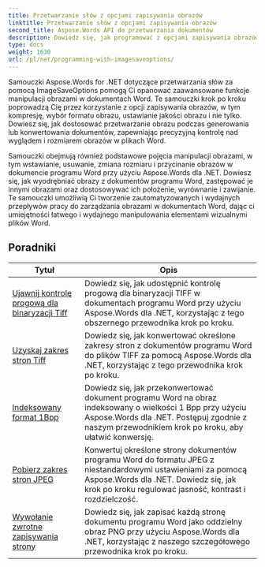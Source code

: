 ```yaml
---
title: Przetwarzanie słów z opcjami zapisywania obrazów
linktitle: Przetwarzanie słów z opcjami zapisywania obrazów
second_title: Aspose.Words API do przetwarzania dokumentów
description: Dowiedz się, jak programować z opcjami zapisywania obrazów w Aspose.Words dla .NET. Samouczki krok po kroku z przykładowym kodem do zapisywania obrazów i manipulowania nimi w dokumentach programu Word.
type: docs
weight: 1630
url: /pl/net/programming-with-imagesaveoptions/
---
```

Samouczki Aspose.Words for .NET dotyczące przetwarzania słów za pomocą ImageSaveOptions pomogą Ci opanować zaawansowane funkcje manipulacji obrazami w dokumentach Word. Te samouczki krok po kroku poprowadzą Cię przez korzystanie z opcji zapisywania obrazów, w tym kompresję, wybór formatu obrazu, ustawianie jakości obrazu i nie tylko. Dowiesz się, jak dostosować przetwarzanie obrazu podczas generowania lub konwertowania dokumentów, zapewniając precyzyjną kontrolę nad wyglądem i rozmiarem obrazów w plikach Word.

Samouczki obejmują również podstawowe pojęcia manipulacji obrazami, w tym wstawianie, usuwanie, zmiana rozmiaru i przycinanie obrazów w dokumencie programu Word przy użyciu Aspose.Words dla .NET. Dowiesz się, jak wyodrębniać obrazy z dokumentów programu Word, zastępować je innymi obrazami oraz dostosowywać ich położenie, wyrównanie i zawijanie. Te samouczki umożliwią Ci tworzenie zautomatyzowanych i wydajnych przepływów pracy do zarządzania obrazami w dokumentach Word, dając ci umiejętności łatwego i wydajnego manipulowania elementami wizualnymi plików Word.

 ## Poradniki
| Tytuł | Opis |
| --- | --- |
| [Ujawnij kontrolę progową dla binaryzacji Tiff](./expose-threshold-control-for-tiff-binarization/) | Dowiedz się, jak udostępnić kontrolę progową dla binaryzacji TIFF w dokumentach programu Word przy użyciu Aspose.Words dla .NET, korzystając z tego obszernego przewodnika krok po kroku. |
| [Uzyskaj zakres stron Tiff](./get-tiff-page-range/) | Dowiedz się, jak konwertować określone zakresy stron z dokumentów programu Word do plików TIFF za pomocą Aspose.Words dla .NET, korzystając z tego przewodnika krok po kroku. |
| [Indeksowany format 1Bpp](./format-1bpp-indexed/) | Dowiedz się, jak przekonwertować dokument programu Word na obraz indeksowany o wielkości 1 Bpp przy użyciu Aspose.Words dla .NET. Postępuj zgodnie z naszym przewodnikiem krok po kroku, aby ułatwić konwersję. |
| [Pobierz zakres stron JPEG](./get-jpeg-page-range/) | Konwertuj określone strony dokumentów programu Word do formatu JPEG z niestandardowymi ustawieniami za pomocą Aspose.Words dla .NET. Dowiedz się, jak krok po kroku regulować jasność, kontrast i rozdzielczość. |
| [Wywołanie zwrotne zapisywania strony](./page-saving-callback/) | Dowiedz się, jak zapisać każdą stronę dokumentu programu Word jako oddzielny obraz PNG przy użyciu Aspose.Words dla .NET, korzystając z naszego szczegółowego przewodnika krok po kroku. |